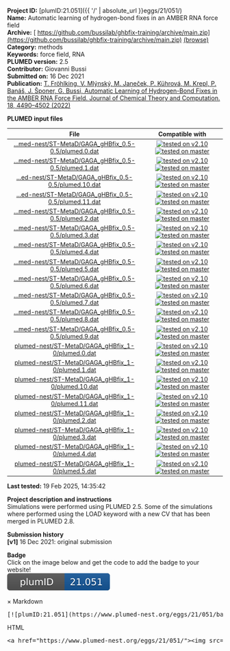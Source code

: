 **Project ID:** [plumID:21.051]({{ '/' | absolute_url }}eggs/21/051/)  
**Name:**  Automatic learning of hydrogen-bond fixes in an AMBER RNA force field  
**Archive:** [ https://github.com/bussilab/ghbfix-training/archive/main.zip](https://github.com/bussilab/ghbfix-training/archive/main.zip) [(browse)](https://github.com/bussilab/ghbfix-training/tree/main)  
**Category:**  methods  
**Keywords:**  force field, RNA  
**PLUMED version:**  2.5  
**Contributor:**  Giovanni Bussi  
**Submitted on:** 16 Dec 2021  
**Publication:** [T. Fröhlking, V. Mlýnský, M. Janeček, P. Kührová, M. Krepl, P. Banáš, J. Šponer, G. Bussi, Automatic Learning of Hydrogen-Bond Fixes in the AMBER RNA Force Field. Journal of Chemical Theory and Computation. 18, 4490–4502 (2022)](http://dx.doi.org/10.1021/acs.jctc.2c00200)  
  
**PLUMED input files**  
  
| File     | Compatible with |  
|:--------:|:--------:|  
| [...med-nest/ST-MetaD/GAGA_gHBfix_0.5-0.5/plumed.0.dat](./data/plumed-nest/ST-MetaD/GAGA_gHBfix_0.5-0.5/plumed.0.dat.md) |  [![tested on v2.10](https://img.shields.io/badge/v2.10-passing-green.svg)](data/plumed-nest/ST-MetaD/GAGA_gHBfix_0.5-0.5/plumed.0.dat.plumed.stderr) [![tested on master](https://img.shields.io/badge/master-passing-green.svg)](data/plumed-nest/ST-MetaD/GAGA_gHBfix_0.5-0.5/plumed.0.dat.plumed_master.stderr) |  
| [...med-nest/ST-MetaD/GAGA_gHBfix_0.5-0.5/plumed.1.dat](./data/plumed-nest/ST-MetaD/GAGA_gHBfix_0.5-0.5/plumed.1.dat.md) |  [![tested on v2.10](https://img.shields.io/badge/v2.10-passing-green.svg)](data/plumed-nest/ST-MetaD/GAGA_gHBfix_0.5-0.5/plumed.1.dat.plumed.stderr) [![tested on master](https://img.shields.io/badge/master-passing-green.svg)](data/plumed-nest/ST-MetaD/GAGA_gHBfix_0.5-0.5/plumed.1.dat.plumed_master.stderr) |  
| [...ed-nest/ST-MetaD/GAGA_gHBfix_0.5-0.5/plumed.10.dat](./data/plumed-nest/ST-MetaD/GAGA_gHBfix_0.5-0.5/plumed.10.dat.md) |  [![tested on v2.10](https://img.shields.io/badge/v2.10-passing-green.svg)](data/plumed-nest/ST-MetaD/GAGA_gHBfix_0.5-0.5/plumed.10.dat.plumed.stderr) [![tested on master](https://img.shields.io/badge/master-passing-green.svg)](data/plumed-nest/ST-MetaD/GAGA_gHBfix_0.5-0.5/plumed.10.dat.plumed_master.stderr) |  
| [...ed-nest/ST-MetaD/GAGA_gHBfix_0.5-0.5/plumed.11.dat](./data/plumed-nest/ST-MetaD/GAGA_gHBfix_0.5-0.5/plumed.11.dat.md) |  [![tested on v2.10](https://img.shields.io/badge/v2.10-passing-green.svg)](data/plumed-nest/ST-MetaD/GAGA_gHBfix_0.5-0.5/plumed.11.dat.plumed.stderr) [![tested on master](https://img.shields.io/badge/master-passing-green.svg)](data/plumed-nest/ST-MetaD/GAGA_gHBfix_0.5-0.5/plumed.11.dat.plumed_master.stderr) |  
| [...med-nest/ST-MetaD/GAGA_gHBfix_0.5-0.5/plumed.2.dat](./data/plumed-nest/ST-MetaD/GAGA_gHBfix_0.5-0.5/plumed.2.dat.md) |  [![tested on v2.10](https://img.shields.io/badge/v2.10-passing-green.svg)](data/plumed-nest/ST-MetaD/GAGA_gHBfix_0.5-0.5/plumed.2.dat.plumed.stderr) [![tested on master](https://img.shields.io/badge/master-passing-green.svg)](data/plumed-nest/ST-MetaD/GAGA_gHBfix_0.5-0.5/plumed.2.dat.plumed_master.stderr) |  
| [...med-nest/ST-MetaD/GAGA_gHBfix_0.5-0.5/plumed.3.dat](./data/plumed-nest/ST-MetaD/GAGA_gHBfix_0.5-0.5/plumed.3.dat.md) |  [![tested on v2.10](https://img.shields.io/badge/v2.10-passing-green.svg)](data/plumed-nest/ST-MetaD/GAGA_gHBfix_0.5-0.5/plumed.3.dat.plumed.stderr) [![tested on master](https://img.shields.io/badge/master-passing-green.svg)](data/plumed-nest/ST-MetaD/GAGA_gHBfix_0.5-0.5/plumed.3.dat.plumed_master.stderr) |  
| [...med-nest/ST-MetaD/GAGA_gHBfix_0.5-0.5/plumed.4.dat](./data/plumed-nest/ST-MetaD/GAGA_gHBfix_0.5-0.5/plumed.4.dat.md) |  [![tested on v2.10](https://img.shields.io/badge/v2.10-passing-green.svg)](data/plumed-nest/ST-MetaD/GAGA_gHBfix_0.5-0.5/plumed.4.dat.plumed.stderr) [![tested on master](https://img.shields.io/badge/master-passing-green.svg)](data/plumed-nest/ST-MetaD/GAGA_gHBfix_0.5-0.5/plumed.4.dat.plumed_master.stderr) |  
| [...med-nest/ST-MetaD/GAGA_gHBfix_0.5-0.5/plumed.5.dat](./data/plumed-nest/ST-MetaD/GAGA_gHBfix_0.5-0.5/plumed.5.dat.md) |  [![tested on v2.10](https://img.shields.io/badge/v2.10-passing-green.svg)](data/plumed-nest/ST-MetaD/GAGA_gHBfix_0.5-0.5/plumed.5.dat.plumed.stderr) [![tested on master](https://img.shields.io/badge/master-passing-green.svg)](data/plumed-nest/ST-MetaD/GAGA_gHBfix_0.5-0.5/plumed.5.dat.plumed_master.stderr) |  
| [...med-nest/ST-MetaD/GAGA_gHBfix_0.5-0.5/plumed.6.dat](./data/plumed-nest/ST-MetaD/GAGA_gHBfix_0.5-0.5/plumed.6.dat.md) |  [![tested on v2.10](https://img.shields.io/badge/v2.10-passing-green.svg)](data/plumed-nest/ST-MetaD/GAGA_gHBfix_0.5-0.5/plumed.6.dat.plumed.stderr) [![tested on master](https://img.shields.io/badge/master-passing-green.svg)](data/plumed-nest/ST-MetaD/GAGA_gHBfix_0.5-0.5/plumed.6.dat.plumed_master.stderr) |  
| [...med-nest/ST-MetaD/GAGA_gHBfix_0.5-0.5/plumed.7.dat](./data/plumed-nest/ST-MetaD/GAGA_gHBfix_0.5-0.5/plumed.7.dat.md) |  [![tested on v2.10](https://img.shields.io/badge/v2.10-passing-green.svg)](data/plumed-nest/ST-MetaD/GAGA_gHBfix_0.5-0.5/plumed.7.dat.plumed.stderr) [![tested on master](https://img.shields.io/badge/master-passing-green.svg)](data/plumed-nest/ST-MetaD/GAGA_gHBfix_0.5-0.5/plumed.7.dat.plumed_master.stderr) |  
| [...med-nest/ST-MetaD/GAGA_gHBfix_0.5-0.5/plumed.8.dat](./data/plumed-nest/ST-MetaD/GAGA_gHBfix_0.5-0.5/plumed.8.dat.md) |  [![tested on v2.10](https://img.shields.io/badge/v2.10-passing-green.svg)](data/plumed-nest/ST-MetaD/GAGA_gHBfix_0.5-0.5/plumed.8.dat.plumed.stderr) [![tested on master](https://img.shields.io/badge/master-passing-green.svg)](data/plumed-nest/ST-MetaD/GAGA_gHBfix_0.5-0.5/plumed.8.dat.plumed_master.stderr) |  
| [...med-nest/ST-MetaD/GAGA_gHBfix_0.5-0.5/plumed.9.dat](./data/plumed-nest/ST-MetaD/GAGA_gHBfix_0.5-0.5/plumed.9.dat.md) |  [![tested on v2.10](https://img.shields.io/badge/v2.10-passing-green.svg)](data/plumed-nest/ST-MetaD/GAGA_gHBfix_0.5-0.5/plumed.9.dat.plumed.stderr) [![tested on master](https://img.shields.io/badge/master-passing-green.svg)](data/plumed-nest/ST-MetaD/GAGA_gHBfix_0.5-0.5/plumed.9.dat.plumed_master.stderr) |  
| [plumed-nest/ST-MetaD/GAGA_gHBfix_1-0/plumed.0.dat](./data/plumed-nest/ST-MetaD/GAGA_gHBfix_1-0/plumed.0.dat.md) |  [![tested on v2.10](https://img.shields.io/badge/v2.10-passing-green.svg)](data/plumed-nest/ST-MetaD/GAGA_gHBfix_1-0/plumed.0.dat.plumed.stderr) [![tested on master](https://img.shields.io/badge/master-passing-green.svg)](data/plumed-nest/ST-MetaD/GAGA_gHBfix_1-0/plumed.0.dat.plumed_master.stderr) |  
| [plumed-nest/ST-MetaD/GAGA_gHBfix_1-0/plumed.1.dat](./data/plumed-nest/ST-MetaD/GAGA_gHBfix_1-0/plumed.1.dat.md) |  [![tested on v2.10](https://img.shields.io/badge/v2.10-passing-green.svg)](data/plumed-nest/ST-MetaD/GAGA_gHBfix_1-0/plumed.1.dat.plumed.stderr) [![tested on master](https://img.shields.io/badge/master-passing-green.svg)](data/plumed-nest/ST-MetaD/GAGA_gHBfix_1-0/plumed.1.dat.plumed_master.stderr) |  
| [plumed-nest/ST-MetaD/GAGA_gHBfix_1-0/plumed.10.dat](./data/plumed-nest/ST-MetaD/GAGA_gHBfix_1-0/plumed.10.dat.md) |  [![tested on v2.10](https://img.shields.io/badge/v2.10-passing-green.svg)](data/plumed-nest/ST-MetaD/GAGA_gHBfix_1-0/plumed.10.dat.plumed.stderr) [![tested on master](https://img.shields.io/badge/master-passing-green.svg)](data/plumed-nest/ST-MetaD/GAGA_gHBfix_1-0/plumed.10.dat.plumed_master.stderr) |  
| [plumed-nest/ST-MetaD/GAGA_gHBfix_1-0/plumed.11.dat](./data/plumed-nest/ST-MetaD/GAGA_gHBfix_1-0/plumed.11.dat.md) |  [![tested on v2.10](https://img.shields.io/badge/v2.10-passing-green.svg)](data/plumed-nest/ST-MetaD/GAGA_gHBfix_1-0/plumed.11.dat.plumed.stderr) [![tested on master](https://img.shields.io/badge/master-passing-green.svg)](data/plumed-nest/ST-MetaD/GAGA_gHBfix_1-0/plumed.11.dat.plumed_master.stderr) |  
| [plumed-nest/ST-MetaD/GAGA_gHBfix_1-0/plumed.2.dat](./data/plumed-nest/ST-MetaD/GAGA_gHBfix_1-0/plumed.2.dat.md) |  [![tested on v2.10](https://img.shields.io/badge/v2.10-passing-green.svg)](data/plumed-nest/ST-MetaD/GAGA_gHBfix_1-0/plumed.2.dat.plumed.stderr) [![tested on master](https://img.shields.io/badge/master-passing-green.svg)](data/plumed-nest/ST-MetaD/GAGA_gHBfix_1-0/plumed.2.dat.plumed_master.stderr) |  
| [plumed-nest/ST-MetaD/GAGA_gHBfix_1-0/plumed.3.dat](./data/plumed-nest/ST-MetaD/GAGA_gHBfix_1-0/plumed.3.dat.md) |  [![tested on v2.10](https://img.shields.io/badge/v2.10-passing-green.svg)](data/plumed-nest/ST-MetaD/GAGA_gHBfix_1-0/plumed.3.dat.plumed.stderr) [![tested on master](https://img.shields.io/badge/master-passing-green.svg)](data/plumed-nest/ST-MetaD/GAGA_gHBfix_1-0/plumed.3.dat.plumed_master.stderr) |  
| [plumed-nest/ST-MetaD/GAGA_gHBfix_1-0/plumed.4.dat](./data/plumed-nest/ST-MetaD/GAGA_gHBfix_1-0/plumed.4.dat.md) |  [![tested on v2.10](https://img.shields.io/badge/v2.10-passing-green.svg)](data/plumed-nest/ST-MetaD/GAGA_gHBfix_1-0/plumed.4.dat.plumed.stderr) [![tested on master](https://img.shields.io/badge/master-passing-green.svg)](data/plumed-nest/ST-MetaD/GAGA_gHBfix_1-0/plumed.4.dat.plumed_master.stderr) |  
| [plumed-nest/ST-MetaD/GAGA_gHBfix_1-0/plumed.5.dat](./data/plumed-nest/ST-MetaD/GAGA_gHBfix_1-0/plumed.5.dat.md) |  [![tested on v2.10](https://img.shields.io/badge/v2.10-passing-green.svg)](data/plumed-nest/ST-MetaD/GAGA_gHBfix_1-0/plumed.5.dat.plumed.stderr) [![tested on master](https://img.shields.io/badge/master-passing-green.svg)](data/plumed-nest/ST-MetaD/GAGA_gHBfix_1-0/plumed.5.dat.plumed_master.stderr) |  
  
**Last tested:**  19 Feb 2025, 14:35:42
  
**Project description and instructions**  
Simulations were performed using PLUMED 2.5. Some of the simulations where performed using the LOAD keyword with a new CV that has been merged in PLUMED 2.8.

  
**Submission history**  
**[v1]** 16 Dec 2021: original submission  
  
**Badge**  
Click on the image below and get the code to add the badge to your website!  
<img src="./badge.svg" alt="plumeDnest:21.051" id="myBtn" class="badge">
<div id="myModal" class="modal">
  <div class="modal-content">
    <span class="close">&times;</span>
    Markdown<pre>[![plumID:21.051](https://www.plumed-nest.org/eggs/21/051/badge.svg)](https://www.plumed-nest.org/eggs/21/051/)</pre>
    HTML<pre>&lt;a href="https://www.plumed-nest.org/eggs/21/051/"&gt;&lt;img src="https://www.plumed-nest.org/eggs/21/051/badge.svg" alt="plumID:21.051"&gt;&lt;/a&gt;</pre>
  </div>
</div>
